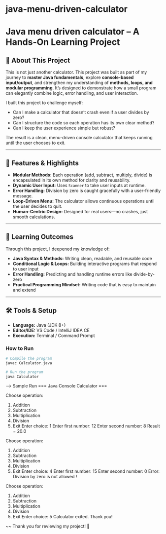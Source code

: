 # java-menu-driven-calculator
# Java menu driven calculator – A Hands-On Learning Project

## 🚀 About This Project
This is not just another calculator. This project was built as part of my journey to **master Java fundamentals**, explore **console-based input/output**, and strengthen my understanding of **methods, loops, and modular programming**. It’s designed to demonstrate how a small program can elegantly combine logic, error handling, and user interaction.

I built this project to challenge myself:  
- Can I make a calculator that doesn’t crash even if a user divides by zero?  
- Can I structure the code so each operation has its own clear method?  
- Can I keep the user experience simple but robust?

The result is a clean, menu-driven console calculator that keeps running until the user chooses to exit.

---

## 🌟 Features & Highlights
- **Modular Methods:** Each operation (add, subtract, multiply, divide) is encapsulated in its own method for clarity and reusability.  
- **Dynamic User Input:** Uses `Scanner` to take user inputs at runtime.  
- **Error Handling:** Division by zero is caught gracefully with a user-friendly message.  
- **Loop-Driven Menu:** The calculator allows continuous operations until the user decides to quit.  
- **Human-Centric Design:** Designed for real users—no crashes, just smooth calculations.  

---

## 🎯 Learning Outcomes
Through this project, I deepened my knowledge of:
- **Java Syntax & Methods:** Writing clean, readable, and reusable code  
- **Conditional Logic & Loops:** Building interactive programs that respond to user input  
- **Error Handling:** Predicting and handling runtime errors like divide-by-zero  
- **Practical Programming Mindset:** Writing code that is easy to maintain and extend  

---

## 🛠 Tools & Setup
- **Language:** Java (JDK 8+)  
- **Editor/IDE:** VS Code / IntelliJ IDEA CE  
- **Execution:** Terminal / Command Prompt  

### How to Run
```bash
# Compile the program
javac Calculator.java

# Run the program
java Calculator 

```
--> Sample Run 
=== Java Console Calculator ===

Choose operation:
1. Addition
2. Subtraction
3. Multiplication
4. Division
5. Exit
Enter choice: 1
Enter first number: 12
Enter second number: 8
Result = 20.0

Choose operation:
1. Addition
2. Subtraction
3. Multiplication
4. Division
5. Exit
Enter choice: 4
Enter first number: 15
Enter second number: 0
Error: Division by zero is not allowed !

Choose operation:
1. Addition
2. Subtraction
3. Multiplication
4. Division
5. Exit
Enter choice: 5
Calculator exited. Thank you!

~~ Thank you for reviewing my project! 🚀
